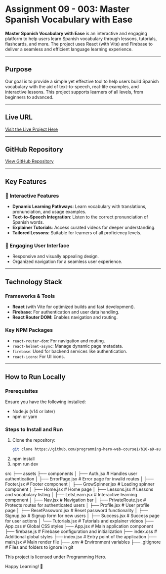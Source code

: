 # Assignment 09 - 003: Master Spanish Vocabulary with Ease

**Master Spanish Vocabulary with Ease** is an interactive and engaging platform to help users learn Spanish vocabulary through lessons, tutorials, flashcards, and more. The project uses React (with Vite) and Firebase to deliver a seamless and efficient language learning experience.

---

## Purpose

Our goal is to provide a simple yet effective tool to help users build Spanish vocabulary with the aid of text-to-speech, real-life examples, and interactive lessons. This project supports learners of all levels, from beginners to advanced.

---

## Live URL

[Visit the Live Project Here](https://b10-a9-lingp-bingo.vercel.app/)

---

## GitHub Repository

[View GitHub Repository](https://github.com/programming-hero-web-course1/b10-a9-authentication-sajidhossain8272)

---

## Key Features

### 🌟 Interactive Features
- **Dynamic Learning Pathways**: Learn vocabulary with translations, pronunciation, and usage examples.
- **Text-to-Speech Integration**: Listen to the correct pronunciation of Spanish words.
- **Explainer Tutorials**: Access curated videos for deeper understanding.
- **Tailored Lessons**: Suitable for learners of all proficiency levels.

### 🎉 Engaging User Interface
- Responsive and visually appealing design.
- Organized navigation for a seamless user experience.

---

## Technology Stack

### Frameworks & Tools
- **React** (with Vite for optimized builds and fast development).
- **Firebase**: For authentication and user data handling.
- **React Router DOM**: Enables navigation and routing.

### Key NPM Packages
- `react-router-dom`: For navigation and routing.
- `react-helmet-async`: Manage dynamic page metadata.
- `firebase`: Used for backend services like authentication.
- `react-icons`: For UI icons.

---

## How to Run Locally

### Prerequisites
Ensure you have the following installed:
- Node.js (v14 or later)
- npm or yarn

### Steps to Install and Run
1. Clone the repository:
   ```bash
   git clone https://github.com/programming-hero-web-course1/b10-a9-authentication-sajidhossain8272
2. npm install
3. npm run dev


src
├── assets
├── components
│   ├── Auth.jsx                # Handles user authentication
│   ├── ErrorPage.jsx           # Error page for invalid routes
│   ├── Footer.jsx              # Footer component
│   ├── GrowSpinner.jsx         # Loading spinner component
│   ├── Home.jsx                # Home page
│   ├── Lessons.jsx             # Lessons and vocabulary listing
│   ├── LetsLearn.jsx           # Interactive learning component
│   ├── Nav.jsx                 # Navigation bar
│   ├── PrivateRoute.jsx        # Protects routes for authenticated users
│   ├── Profile.jsx             # User profile page
│   ├── ResetPassword.jsx       # Reset password functionality
│   ├── Signup.jsx              # Signup form for new users
│   ├── Success.jsx             # Success page for user actions
│   └── Tutorials.jsx           # Tutorials and explainer videos
├── App.css                     # Global CSS styles
├── App.jsx                     # Main application component
├── firebase.js                 # Firebase configuration and initialization
├── index.css                   # Additional global styles
├── index.jsx                   # Entry point of the application
├── main.jsx                    # Main render file
├── .env                        # Environment variables
├── .gitignore                  # Files and folders to ignore in git

This project is licensed under Programming Hero.

Happy Learning! 🎉






